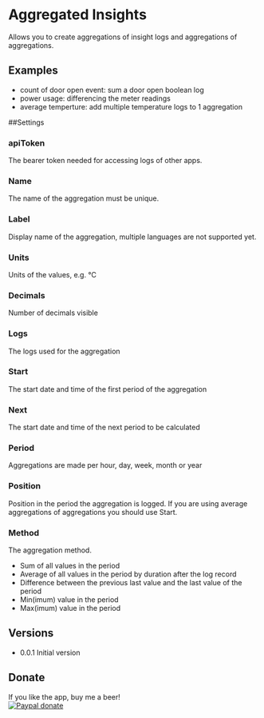 # Aggregated Insights

Allows you to create aggregations of insight logs and aggregations of aggregations.

## Examples
* count of door open event: sum a door open boolean log
* power usage: differencing the meter readings
* average temperture: add multiple temperature logs to 1 aggregation

##Settings
### apiToken
The bearer token needed for accessing logs of other apps.
### Name
The name of the aggregation must be unique.
### Label
Display name of the aggregation, multiple languages are not supported yet.
### Units
Units of the values, e.g. °C
### Decimals
Number of decimals visible
### Logs
The logs used for the aggregation
### Start
The start date and time of the first period of the aggregation
### Next
The start date and time of the next period to be calculated
### Period
Aggregations are made per hour, day, week, month or year
### Position
Position in the period the aggregation is logged.
If you are using average aggregations of aggregations you should use Start.
### Method
The aggregation method.
* Sum of all values in the period
* Average of all values in the period by duration after the log record
* Difference between the previous last value and the last value of the period
* Min(imum) value in the period
* Max(imum) value in the period

## Versions
* 0.0.1 Initial version

## Donate
If you like the app, buy me a beer!  
[![Paypal donate][pp-donate-image]][pp-donate-link]

[pp-donate-link]: https://www.paypal.me/basvm
[pp-donate-image]: https://www.paypalobjects.com/en_US/i/btn/btn_donateCC_LG.gif